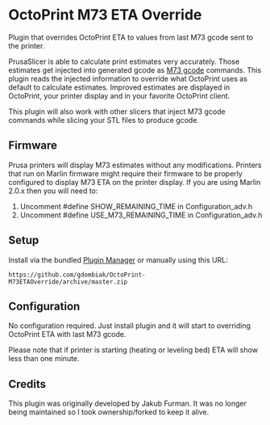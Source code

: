# OctoPrint M73 ETA Override

Plugin that overrides OctoPrint ETA to values from last M73 gcode sent to the printer.

PrusaSlicer is able to calculate print estimates very accurately. Those estimates get injected into generated gcode as [M73 gcode](https://marlinfw.org/docs/gcode/M073.html) commands. This plugin reads the injected information to override what OctoPrint uses as default to calculate estimates. Improved estimates are displayed in OctoPrint, your printer display and in your favorite OctoPrint client.

This plugin will also work with other slicers that inject M73 gcode commands while slicing your STL files to produce gcode.

## Firmware

Prusa printers will display M73 estimates without any modifications. Printers that run on Marlin firmware might require their firmware to be properly configured to display M73 ETA on the printer display. If you are using Marlin 2.0.x then you will need to:
1. Uncomment #define SHOW_REMAINING_TIME in Configuration_adv.h
1. Uncomment #define USE_M73_REMAINING_TIME in Configuration_adv.h

## Setup

Install via the bundled [Plugin Manager](https://github.com/foosel/OctoPrint/wiki/Plugin:-Plugin-Manager)
or manually using this URL:

    https://github.com/gdombiak/OctoPrint-M73ETAOverride/archive/master.zip


## Configuration

No configuration required. Just install plugin and it will start to overriding OctoPrint ETA with last M73 gcode.

Please note that if printer is starting (heating or leveling bed) ETA will show less than one minute.

## Credits

This plugin was originally developed by Jakub Furman. It was no longer being maintained so I took ownership/forked to keep it alive.
